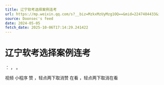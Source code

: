 ```yaml
---
title: 辽宁软考选择案例连考
url: https://mp.weixin.qq.com/s?__biz=MzkxMzUyMzg1OQ==&mid=2247484433&idx=1&sn=19d762184475db5f5897141f5b817ef1
source: Doonsec's feed
date: 2024-05-05
fetch_date: 2025-10-06T17:14:29.241422
---
```


# 辽宁软考选择案例连考

：
，
。

视频
小程序
赞
，轻点两下取消赞
在看
，轻点两下取消在看